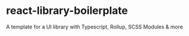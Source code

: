 # react-library-boilerplate
A template for a UI library with Typescript, Rollup, SCSS Modules &amp; more
